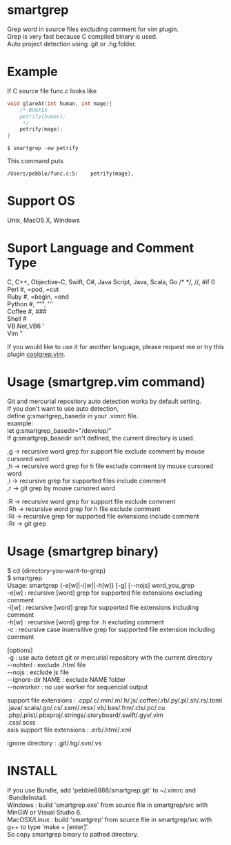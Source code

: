 
smartgrep  
=======

Grep word in source files excluding comment for vim plugin.  
Grep is very fast because C compiled binary is used.  
Auto project detection using .git or .hg folder.  

Example
=======
If C source file func.c looks like
```c
void glareAt(int human, int mage){
    /* BUGFIX
    petrify(human);
     */
    petrify(mage);
}
```
```
$ smartgrep -ew petrify
```
This command puts
```
/Users/pebble/func.c:5:    petrify(mage);
```
Support OS
=======
Unix, MacOS X, Windows

Suport Language and Comment Type
=======
C, C++, Objective-C, Swift, C#, Java Script, Java, Scala, Go   /* */, //, #if 0  
Perl        #, =pod, =cut  
Ruby 	    #, =begin, =end  
Python      #, """, '''  
Coffee      #, ###  
Shell       #  
VB.Net,VB6  '  
Vim         "

If you would like to use it for another language, please request me or try this plugin [coolgrep.vim](https://github.com/tyru/coolgrep.vim).  

Usage (smartgrep.vim command)
=======
Git and mercurial repository auto detection works by default setting.  
If you don't want to use auto detection,  
define g:smartgrep_basedir in your .vimrc file.  
    example:  
        let g:smartgrep_basedir="/develop/"  
If g:smartgrep_basedir isn't defined, the current directory is used.  

,g   -> recursive word grep for support file exclude comment by mouse cursored word  
,h   -> recursive word grep for h file exclude comment by mouse cursored word  
,i   -> recursive grep for supported files include comment  
,r   -> git grep by mouse cursored word  

:R   -> recursive word grep for support file exclude comment  
:Rh  -> recursive word grep for h file exclude comment  
:Ri  -> recursive grep for supported file extensions include comment  
:Rr  -> git grep  

Usage (smartgrep binary)
=======
$ cd {directory-you-want-to-grep}  
$ smartgrep  
Usage: smartgrep {-e[w]|-i[w]|-h[w]} [-g] [--nojs] word_you_grep  
  -e[w] : recursive [word] grep for supported file extensions excluding comment  
  -i[w] : recursive [word] grep for supported file extensions including comment  
  -h[w] : recursive [word] grep for .h excluding comment  
  -c : recursive case insensitive grep for supported file extension including comment  

 [options]  
  -g : use auto detect git or mercurial repository with the current directory  
  --nohtml : exclude .html file  
  --nojs : exclude js file  
  --ignore-dir NAME : exclude NAME folder  
  --noworker : no use worker for sequencial output

  support file extensions : .cpp/.c/.mm/.m/.h/.js/.coffee/.rb/.py/.pl/.sh/.rs/.toml  
                            .java/.scala/.go/.cs/.xaml/.resx/.vb/.bas/.frm/.cls/.pc/.cu  
                            .php/.plist/.pbxproj/.strings/.storyboard/.swift/.gyv/.vim  
                            .css/.scss  
  asis support file extensions : .erb/.html/.xml  

  ignore directory : .git/.hg/.svn/.vs  

INSTALL
=======
If you use Bundle, add 'pebble8888/smartgrep.git' to ~/.vimrc and :BundleInstall.  
Windows : build 'smartgrep.exe' from source file in smartgrep/src with MinGW or Visual Studio 6.  
MacOSX/Linux : build 'smartgrep' from source file in smartgrep/src with g++ to type 'make + [enter]'.  
So copy smartgrep binary to pathed directory.  
